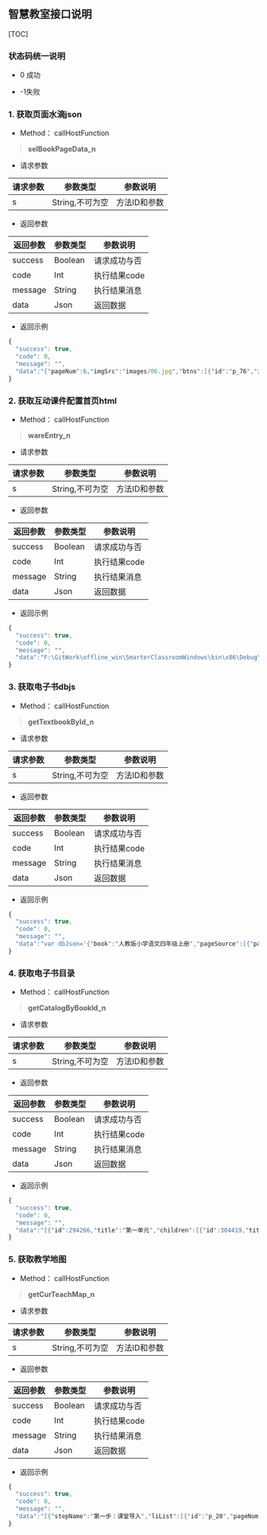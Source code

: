
## 智慧教室接口说明

[TOC]

### 状态码统一说明
- 0 成功

- -1失败


### 1. 获取页面水滴json

- Method： callHostFunction
>**selBookPageData_n**

- 请求参数

| 请求参数     |     参数类型    |   参数说明   |
| ----------- | --------------- |----------- |
| s           | String,不可为空 |  方法ID和参数|

- 返回参数

| 返回参数      |     参数类型 |   参数说明    |
| ----------- | ------------| ----------- |
| success     |   Boolean   |  请求成功与否  |
| code        |   Int       |  执行结果code |
| message     |   String    |  执行结果消息  |
| data        |   Json      |  返回数据     |

- 返回示例

```js
{
  "success": true,
  "code": 0,
  "message": "",
  "data":"{"pageNum":6,"imgSrc":"images/06.jpg","btns":[{"id":"p_76","icoType":"6","randId":"1505813969790","isread":true,"sourceUrl":"c6837bb1-ea95-4546-94b6-cb72bdd6f694","X":540.6465126811594,"Y":341.0474788647343,"title":"雅鲁藏布大峡谷-动画","comeFrom":"ModResource"},{"id":"p_71","icoType":"28","randId":"1516176667515","isread":false,"sourceUrl":"9b09b50d-6efc-4c7d-95da-4dd9415db984","X":558.3325030193237,"Y":432.0040006038647,"title":"雅鲁藏布大峡谷","comeFrom":"ModResource"},{"id":"p_78","icoType":"27","randId":"1516179499180","isread":false,"sourceUrl":"950baed5-b7de-48dc-b00b-1a14713f6628","X":669.5015851449275,"Y":314.5184933574879,"title":"茫-识字-鸟的天堂","comeFrom":"ModResource"}]}"
}
```
### 2. 获取互动课件配置首页html

- Method： callHostFunction
>**wareEntry_n**

- 请求参数

| 请求参数     |     参数类型    |   参数说明   |
| ----------- | --------------- |----------- |
| s           | String,不可为空 |  方法ID和参数|

- 返回参数

| 返回参数      |     参数类型 |   参数说明    |
| ----------- | ------------| ----------- |
| success     |   Boolean   |  请求成功与否  |
| code        |   Int       |  执行结果code |
| message     |   String    |  执行结果消息  |
| data        |   Json      |  返回数据     |

- 返回示例

```js
{
  "success": true,
  "code": 0,
  "message": "",
  "data":"F:\GitWork\offline_win\SmarterClassroomWindows\bin\x86\Debug\Page\data\RJYW4A\resource\第一单元\950baed5-b7de-48dc-b00b-1a14713f6628\ren_mang\ren_mang.html"
}

```
### 3. 获取电子书dbjs

- Method： callHostFunction
>**getTextbookById_n**

- 请求参数

| 请求参数     |     参数类型    |   参数说明   |
| ----------- | --------------- |----------- |
| s           | String,不可为空 |  方法ID和参数|

- 返回参数

| 返回参数      |     参数类型 |   参数说明    |
| ----------- | ------------| ----------- |
| success     |   Boolean   |  请求成功与否  |
| code        |   Int       |  执行结果code |
| message     |   String    |  执行结果消息  |
| data        |   Json      |  返回数据     |

- 返回示例

```js
{
  "success": true,
  "code": 0,
  "message": "",
  "data":"var dbJson='{"book":"人教版小学语文四年级上册","pageSource":[{"pageId":-5,"pageImg":"fm001/bg.jpg"},{"pageId":-4,"pageImg":"fm002/bg.jpg"},{"pageId":-3,"pageImg":"fy001/bg.jpg"},{"pageId":-2,"pageImg":"ml001/bg.jpg"},{"pageId":-1,"pageImg":"ml002/bg.jpg"},{"pageId":0,"pageImg":"ml003/bg.jpg"},{"pageId":1,"pageImg":"page001/bg.jpg"},{"pageId":2,"pageImg":"page002/bg.jpg","buttons":{"button":[{"eventtype":5,"subjectNum":1,"itemNum":0,"height":44,"id":1,"soundsrc":"page002/sound/p002001.mp3","width":116,"x":338.667,"y":81.3333},{"eventtype":5,"subjectNum":1,"itemNum":0,"height":36,"id":2,"soundsrc":"page002/sound/p002002.mp3","width":488,"x":122.667,"y":190.667},{"eventtype":5,"subjectNum":1,"itemNum":0,"height":366.667,"id":3,"soundsrc":"page002/sound/p002003.mp3","width":620,"x":57.3333,"y":230.667}]}},{"pageId":3,"pageImg":"page003/bg.jpg","buttons":{"button":[{"eventtype":5,"subjectNum":1,"itemNum":0,"height":242.667,"id":1,"soundsrc":"page003/sound/p003001.mp3","width":612,"x":82.6667,"y":325.333},{"eventtype":5,"subjectNum":1,"itemNum":0,"height":241.333,"id":2,"soundsrc":"page003/sound/p003002.mp3","width":616,"x":78.6667,"y":572},{"eventtype":5,"subjectNum":1,"itemNum":0,"height":160,"id":3,"soundsrc":"page003/sound/p003003.mp3","width":608,"x":86.6667,"y":817.333}]}},{"pageId":4,"pageImg":"page004/bg.jpg"},{"pageId":5,"pageImg":"page005/bg.jpg"},{"pageId":186,"pageImg":"zfd001/bg.jpg"}]}';"
}

```
### 4. 获取电子书目录

- Method： callHostFunction
>**getCatalogByBookId_n**

- 请求参数

| 请求参数     |     参数类型    |   参数说明   |
| ----------- | --------------- |----------- |
| s           | String,不可为空 |  方法ID和参数|

- 返回参数

| 返回参数      |     参数类型 |   参数说明    |
| ----------- | ------------| ----------- |
| success     |   Boolean   |  请求成功与否  |
| code        |   Int       |  执行结果code |
| message     |   String    |  执行结果消息  |
| data        |   Json      |  返回数据     |

- 返回示例

```js
{
  "success": true,
  "code": 0,
  "message": "",
  "data":"[{"id":294266,"title":"第一单元","children":[{"id":304419,"title":"第一组","isFolder":false,"sord":0,"StartPage":1,"EndPage":1},{"id":294267,"title":"1 观潮","isFolder":false,"sord":1,"StartPage":2,"EndPage":5},{"id":294268,"title":"2* 雅鲁藏布大峡谷","isFolder":false,"sord":3,"StartPage":6,"EndPage":9},{"id":294269,"title":"3 鸟的天堂","isFolder":false,"sord":4,"StartPage":10,"EndPage":13},{"id":294270,"title":"4* 火烧云","isFolder":false,"sord":4,"StartPage":14,"EndPage":16},{"id":304420,"title":"词语盘点","isFolder":false,"sord":4,"StartPage":17,"EndPage":17},{"id":294271,"title":"语文园地一","isFolder":false,"sord":5,"StartPage":18,"EndPage":20}],"isFolder":true,"sord":52,"StartPage":1,"EndPage":20},{"id":294272,"title":"第二单元","children":[{"id":304422,"title":"第二组","isFolder":false,"sord":1,"StartPage":21,"EndPage":21},{"id":294273,"title":"5 古诗两首","children":[{"id":294274,"title":"题西林壁","isFolder":false,"sord":1,"StartPage":22,"EndPage":22},{"id":294275,"title":"游山西村","isFolder":false,"sord":2,"StartPage":23,"EndPage":24}],"isFolder":true,"sord":2,"StartPage":22,"EndPage":24},{"id":294276,"title":"6 爬山虎的脚","isFolder":false,"sord":3,"StartPage":25,"EndPage":27},{"id":294277,"title":"7 蟋蟀的住宅","isFolder":false,"sord":4,"StartPage":28,"EndPage":31},{"id":294278,"title":"8* 世界地图引出的发现","isFolder":false,"sord":5,"StartPage":32,"EndPage":34},{"id":304423,"title":"词语盘点","isFolder":false,"sord":5,"StartPage":35,"EndPage":35},{"id":294279,"title":"语文园地二","isFolder":false,"sord":7,"StartPage":36,"EndPage":39}],"isFolder":true,"sord":52,"StartPage":21,"EndPage":39},{"id":294280,"title":"第三单元","children":[{"id":304424,"title":"第三组","isFolder":false,"sord":1,"StartPage":40,"EndPage":40},{"id":294281,"title":"9 巨人的花园","isFolder":false,"sord":2,"StartPage":41,"EndPage":45},{"id":294282,"title":"10* 幸福是什么","isFolder":false,"sord":3,"StartPage":46,"EndPage":50},{"id":294283,"title":"11 去年的树","isFolder":false,"sord":4,"StartPage":51,"EndPage":53},{"id":294284,"title":"12* 小木偶的故事","isFolder":false,"sord":5,"StartPage":54,"EndPage":57},{"id":304425,"title":"词语盘点","isFolder":false,"sord":5,"StartPage":58,"EndPage":58},{"id":294285,"title":"语文园地三","isFolder":false,"sord":7,"StartPage":59,"EndPage":61}],"isFolder":true,"sord":52,"StartPage":40,"EndPage":61},{"id":294286,"title":"第四单元","children":[{"id":304426,"title":"第四组","isFolder":false,"sord":1,"StartPage":62,"EndPage":62},{"id":294287,"title":"13 白鹅","isFolder":false,"sord":2,"StartPage":63,"EndPage":66},{"id":294288,"title":"14* 白公鹅","isFolder":false,"sord":3,"StartPage":67,"EndPage":69},{"id":294289,"title":"15 猫","isFolder":false,"sord":4,"StartPage":70,"EndPage":73},{"id":294290,"title":"16* 母鸡","isFolder":false,"sord":5,"StartPage":74,"EndPage":76},{"id":304427,"title":"词语盘点","isFolder":false,"sord":5,"StartPage":77,"EndPage":77},{"id":294291,"title":"语文园地四","isFolder":false,"sord":7,"StartPage":78,"EndPage":80}],"isFolder":true,"sord":52,"StartPage":62,"EndPage":80},{"id":294292,"title":"第五单元","children":[{"id":304428,"title":"第五组","isFolder":false,"sord":1,"StartPage":81,"EndPage":81},{"id":294293,"title":"17 长城","isFolder":false,"sord":2,"StartPage":82,"EndPage":86},{"id":294294,"title":"18 颐和园","isFolder":false,"sord":3,"StartPage":87,"EndPage":90},{"id":294295,"title":"19* 秦兵马俑","isFolder":false,"sord":4,"StartPage":91,"EndPage":94},{"id":304429,"title":"词语盘点","isFolder":false,"sord":4,"StartPage":95,"EndPage":95},{"id":294296,"title":"语文园地五","isFolder":false,"sord":6,"StartPage":96,"EndPage":98}],"isFolder":true,"sord":52,"StartPage":81,"EndPage":98},{"id":294297,"title":"第六单元","children":[{"id":304436,"title":"第六组","isFolder":false,"sord":-10,"StartPage":99,"EndPage":99},{"id":294298,"title":"20 古诗两首","children":[{"id":294299,"title":"黄鹤楼送孟浩然之广陵","isFolder":false,"sord":1,"StartPage":100,"EndPage":100},{"id":294300,"title":"送元二使安西","isFolder":false,"sord":2,"StartPage":101,"EndPage":102}],"isFolder":true,"sord":-9,"StartPage":100,"EndPage":102},{"id":294301,"title":"21 搭石","isFolder":false,"sord":-9,"StartPage":103,"EndPage":105},{"id":294302,"title":"22 跨越海峡的生命桥","isFolder":false,"sord":-9,"StartPage":106,"EndPage":108},{"id":294303,"title":"23* 卡罗纳","isFolder":false,"sord":-9,"StartPage":109,"EndPage":112},{"id":294304,"title":"24* 给予是快乐的","isFolder":false,"sord":-9,"StartPage":113,"EndPage":115},{"id":294305,"title":"词语盘点","isFolder":false,"sord":-9,"StartPage":116,"EndPage":116},{"id":304437,"title":"语文园地六","isFolder":false,"sord":-8,"StartPage":117,"EndPage":119}],"isFolder":true,"sord":52,"StartPage":99,"EndPage":119},{"id":294306,"title":"第七单元","children":[{"id":304432,"title":"第七组","isFolder":false,"sord":1,"StartPage":120,"EndPage":120},{"id":294307,"title":"25 为中华之崛起而读书","isFolder":false,"sord":2,"StartPage":121,"EndPage":125},{"id":294308,"title":"26 那片绿绿的爬山虎","isFolder":false,"sord":3,"StartPage":126,"EndPage":130},{"id":294309,"title":"27* 乌塔","isFolder":false,"sord":4,"StartPage":131,"EndPage":133},{"id":294310,"title":"28* 尺有所短 寸有所长","isFolder":false,"sord":5,"StartPage":134,"EndPage":137},{"id":304433,"title":"词语盘点","isFolder":false,"sord":5,"StartPage":138,"EndPage":138},{"id":294311,"title":"语文园地七","isFolder":false,"sord":7,"StartPage":139,"EndPage":141}],"isFolder":true,"sord":52,"StartPage":120,"EndPage":141},{"id":294312,"title":"第八单元","children":[{"id":304434,"title":"第八组","isFolder":false,"sord":0,"StartPage":142,"EndPage":142},{"id":294313,"title":"29 呼风唤雨的世纪","isFolder":false,"sord":1,"StartPage":143,"EndPage":145},{"id":294314,"title":"30* 电脑的住宅","isFolder":false,"sord":2,"StartPage":146,"EndPage":147},{"id":294315,"title":"31 飞向蓝天的恐龙","isFolder":false,"sord":3,"StartPage":148,"EndPage":152},{"id":294316,"title":"32* 飞船上的特殊乘客","isFolder":false,"sord":4,"StartPage":153,"EndPage":155},{"id":304435,"title":"词语盘点","isFolder":false,"sord":4,"StartPage":156,"EndPage":156},{"id":294317,"title":"语文园地八","isFolder":false,"sord":6,"StartPage":157,"EndPage":159}],"isFolder":true,"sord":52,"StartPage":142,"EndPage":159},{"id":304438,"title":"选读课文","children":[{"id":304439,"title":"1 延安，我把你追寻","isFolder":false,"sord":1,"StartPage":160,"EndPage":161},{"id":304440,"title":"2 五彩池","isFolder":false,"sord":2,"StartPage":162,"EndPage":163},{"id":304441,"title":"3 小青石","isFolder":false,"sord":3,"StartPage":164,"EndPage":167},{"id":304442,"title":"4 麻雀","isFolder":false,"sord":4,"StartPage":168,"EndPage":169},{"id":304443,"title":"5 迷人的张家界","isFolder":false,"sord":5,"StartPage":170,"EndPage":172},{"id":304444,"title":"6 一个苹果","isFolder":false,"sord":6,"StartPage":173,"EndPage":175},{"id":304445,"title":"7 真实的高度","isFolder":false,"sord":7,"StartPage":176,"EndPage":177},{"id":304446,"title":"8 人造反光植物","isFolder":false,"sord":8,"StartPage":178,"EndPage":179}],"isFolder":true,"sord":52,"StartPage":160,"EndPage":179},{"id":304447,"title":"生字表（一）","isFolder":false,"sord":52,"StartPage":180,"EndPage":182},{"id":304448,"title":"生字表（二）","isFolder":false,"sord":52,"StartPage":183,"EndPage":185}]"
}

```
### 5. 获取教学地图

- Method： callHostFunction
>**getCurTeachMap_n**

- 请求参数

| 请求参数     |     参数类型    |   参数说明   |
| ----------- | --------------- |----------- |
| s           | String,不可为空 |  方法ID和参数|

- 返回参数

| 返回参数      |     参数类型 |   参数说明    |
| ----------- | ------------| ----------- |
| success     |   Boolean   |  请求成功与否  |
| code        |   Int       |  执行结果code |
| message     |   String    |  执行结果消息  |
| data        |   Json      |  返回数据     |

- 返回示例

```js
{
  "success": true,
  "code": 0,
  "message": "",
  "data":"[{"stepName":"第一步：课堂导入","liList":[{"id":"p_20","pageNum":1,"sourceSrc":"bd1c19e7-b468-4092-98ec-c40827ea6ef6","sourcetype":"6","comeFrom":"ModResource","randId":"1516175282984","sourceName":"观潮-动画"},{"id":"p_53","pageNum":1,"sourceSrc":"8e2ad642-e8ff-4bed-8fd2-f9927aaca14c","sourcetype":"28","comeFrom":"ModResource","randId":"1516175287888","sourceName":"观潮"}]}]"
}

```
